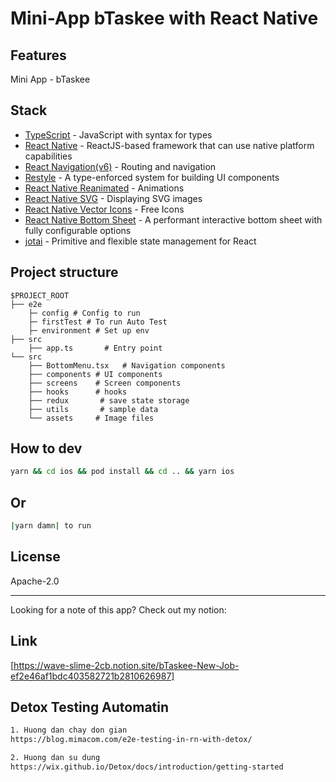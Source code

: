 # Mini-App bTaskee with React Native

## Features

Mini App - bTaskee

## Stack

- [TypeScript](https://www.typescriptlang.org/) - JavaScript with syntax for types
- [React Native](https://reactnative.dev/) - ReactJS-based framework that can use native platform capabilities
- [React Navigation(v6)](https://reactnavigation.org/) - Routing and navigation
- [Restyle](https://github.com/Shopify/restyle) - A type-enforced system for building UI components
- [React Native Reanimated](https://docs.swmansion.com/react-native-reanimated/) - Animations
- [React Native SVG](https://github.com/react-native-svg/react-native-svg) - Displaying SVG images
- [React Native Vector Icons](https://github.com/oblador/react-native-vector-icons) - Free Icons
- [React Native Bottom Sheet](https://github.com/gorhom/react-native-bottom-sheet) - A performant interactive bottom sheet with fully configurable options
- [jotai](https://jotai.org/) - Primitive and flexible state management for React

## Project structure

```
$PROJECT_ROOT
├── e2e
    ├─ config # Config to run
    ├─ firstTest # To run Auto Test
    ├─ environment # Set up env
├── src
    ├── app.ts       # Entry point
└── src
    ├── BottomMenu.tsx   # Navigation components
    ├── components # UI components
    ├── screens    # Screen components
    ├── hooks      # hooks
    ├── redux       # save state storage
    ├── utils       # sample data
    └── assets     # Image files
```

## How to dev

```sh
yarn && cd ios && pod install && cd .. && yarn ios
```

## Or

```sh
|yarn damn| to run
```

## License

Apache-2.0

---

Looking for a note of this app? Check out my notion:

## Link

[https://wave-slime-2cb.notion.site/bTaskee-New-Job-ef2e46af1bdc403582721b2810626987]

## Detox Testing Automatin

```sh
1. Huong dan chay don gian
https://blog.mimacom.com/e2e-testing-in-rn-with-detox/

2. Huong dan su dung
https://wix.github.io/Detox/docs/introduction/getting-started
```
